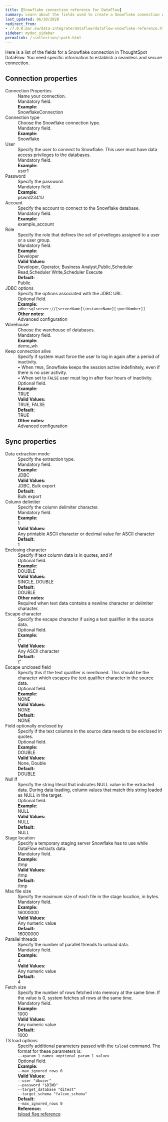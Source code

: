 ```yaml
---
title: [Snowflake connection reference for DataFlow]
summary: Learn about the fields used to create a Snowflake connection with ThoughtSpot DataFlow.
last_updated: 06/20/2020
redirect_from:
- /7.0.0.mar.sw/data-integrate/dataflow/dataflow-snowflake-reference.html
sidebar: mydoc_sidebar
permalink: /:collection/:path.html
---
```


Here is a list of the fields for a Snowflake connection in ThoughtSpot DataFlow. You need specific information to establish a seamless and secure connection.

## Connection properties

<dl id="dataflow-snowflake-connection-properties">
<dlentry id="dataflow-snowflake-conn-connection-name"><dt>Connection Properties</dt><dd id="connection-name-description">Name your connection.</dd><dd id="connection-name-required">Mandatory field.</dd><dd id="connection-name-example"><strong>Example:</strong><br/>SnowflakeConnection</dd></dlentry>
<dlentry id="dataflow-snowflake-conn-connection-type"><dt>Connection type</dt><dd id="connection-type-description">Choose the Snowflake connection type.</dd><dd id="connection-type-required">Mandatory field.</dd><dd id="connection-type-example"><strong>Example:</strong><br/>Snowflake</dd></dlentry>
<dlentry id="dataflow-snowflake-conn-user"><dt>User</dt><dd id="user-description">Specify the user to connect to Snowflake. This user must have data access privileges to the databases.</dd><dd id="user-required">Mandatory field.</dd><dd id="user-example"><strong>Example:</strong><br/>user1</dd></dlentry>
<dlentry id="dataflow-snowflake-conn-password"><dt>Password</dt><dd id="password-description">Specify the password.</dd><dd id="password-required">Mandatory field.</dd><dd id="password-example"><strong>Example:</strong><br/>pswrd234%!</dd></dlentry>
<dlentry id="dataflow-snowflake-conn-account"><dt>Account</dt><dd id="account-description">Specify the account to connect to the Snowflake database.</dd><dd id="account-required">Mandatory field.</dd><dd id="account-example"><strong>Example:</strong><br/>example_account</dd></dlentry>
<dlentry id="dataflow-snowflake-conn-role"><dt>Role</dt><dd id="role-description">Specify the role that defines the set of privelleges assigned to a user or a user group.</dd><dd id="role-required">Mandatory field.</dd><dd id="role-example"><strong>Example:</strong><br/>Developer</dd><dd id="role-valid-values"><strong>Valid Values:</strong><br/>Developer, Operator, Business Analyst,Public,Scheduler Read,Scheduler Write,Scheduler Execute</dd><dd id="role-default"><strong>Default:</strong><br/>Public</dd></dlentry>
<dlentry id="dataflow-snowflake-conn-jdbc-options"><dt>JDBC options</dt><dd id="jdbc-options-description">Specify the options associated with the JDBC URL.</dd><dd id="jdbc-options-required">Optional field.</dd><dd id="jdbc-options-example"><strong>Example:</strong><br/><code>jdbc:sqlserver://[serverName[\instanceName][:portNumber]]</code></dd><dd id="jdbc-options-other"><strong>Other notes:</strong><br/>Advanced configuration</dd></dlentry>
<dlentry id="dataflow-snowflake-conn-warehouse"><dt>Warehouse</dt><dd id="warehouse-description">Choose the warehouse of databases.</dd><dd id="warehouse-required">Mandatory field.</dd><dd id="warehouse-example"><strong>Example:</strong><br/>demo_wh</dd></dlentry>
<dlentry id="dataflow-snowflake-conn-keep-connection-alive"><dt>Keep connection alive</dt><dd id="keep-connection-alive-description">Specify if system must force the user to log in again after a period of inactivity.<br/>&bull; When <code>TRUE</code>, Snowflake keeps the session active indefinitely, even if there is no user activity.<br/>&bull;  When set to <code>FALSE</code> user must log in after four hours of inactivity.</dd><dd id="keep-connection-alive-required">Optional field.</dd><dd id="keep-connection-alive-example"><strong>Example:</strong><br/>TRUE</dd><dd id="keep-connection-alive-valid-values"><strong>Valid Values:</strong><br/>TRUE, FALSE</dd><dd id="keep-connection-alive-default"><strong>Default:</strong><br/>TRUE</dd><dd id="keep-connection-alive-other"><strong>Other notes:</strong><br/>Advanced configuration</dd></dlentry></dl>


## Sync properties

<dl id="dataflow-snowflake-sync-properties">
<dlentry id="dataflow-snowflake-sync-data-extraction-mode"><dt>Data extraction mode</dt><dd id="data-extraction-mode-description">Specify the extraction type.</dd><dd id="data-extraction-mode-required">Mandatory field.</dd><dd id="data-extraction-mode-example"><strong>Example:</strong><br/>JDBC</dd><dd id="data-extraction-mode-valid-values"><strong>Valid Values:</strong><br/>JDBC, Bulk export</dd><dd id="data-extraction-mode-default"><strong>Default:</strong><br/>Bulk export</dd></dlentry>
<dlentry id="dataflow-snowflake-sync-column-delimiter"><dt>Column delimiter</dt><dd id="column-delimiter-description">Specify the column delimiter character.</dd><dd id="column-delimiter-required">Mandatory field.</dd><dd id="column-delimiter-example"><strong>Example:</strong><br/>1</dd><dd id="column-delimiter-valid-values"><strong>Valid Values:</strong><br/>Any printable ASCII character or decimal value for ASCII character</dd><dd id="column-delimiter-default"><strong>Default:</strong><br/>1</dd></dlentry>
<dlentry id="dataflow-snowflake-sync-enclosing-character"><dt>Enclosing character</dt><dd id="enclosing-character-description">Specify if text column data is in quotes, and if </dd><dd id="enclosing-character-required">Optional field.</dd><dd id="enclosing-character-example"><strong>Example:</strong><br/>DOUBLE</dd><dd id="enclosing-character-valid-values"><strong>Valid Values:</strong><br/>SINGLE, DOUBLE</dd><dd id="enclosing-character-default"><strong>Default:</strong><br/>DOUBLE</dd><dd id="enclosing-character-other"><strong>Other notes:</strong><br/>Required when text data contains a newline character or delimiter character.</dd></dlentry>
<dlentry id="dataflow-snowflake-sync-escape-character"><dt>Escape character</dt><dd id="escape-character-description">Specify the escape character if using a text qualifier in the source data.</dd><dd id="escape-character-required">Optional field.</dd><dd id="escape-character-example"><strong>Example:</strong><br/>\"</dd><dd id="escape-character-valid-values"><strong>Valid Values:</strong><br/>Any ASCII character</dd><dd id="escape-character-default"><strong>Default:</strong><br/>\"</dd></dlentry>
<dlentry id="dataflow-snowflake-sync-escape-unclosed-field"><dt>Escape unclosed field</dt><dd id="escape-unclosed-field-description">Specify this if the text qualifier is mentioned. This should be the character which escapes the text qualifier character in the source data.</dd><dd id="escape-unclosed-field-required">Optional field.</dd><dd id="escape-unclosed-field-example"><strong>Example:</strong><br/>NONE</dd><dd id="escape-unclosed-field-valid-values"><strong>Valid Values:</strong><br/>NONE</dd><dd id="escape-unclosed-field-default"><strong>Default:</strong><br/>NONE</dd></dlentry>
<dlentry id="dataflow-snowflake-sync-field-optionally-enclosed-by"><dt>Field optionally enclosed by</dt><dd id="field-optionally-enclosed-by-description">Specify if the text columns in the source data needs to be enclosed in quotes.</dd><dd id="field-optionally-enclosed-by-required">Optional field.</dd><dd id="field-optionally-enclosed-by-example"><strong>Example:</strong><br/>DOUBLE</dd><dd id="field-optionally-enclosed-by-valid-values"><strong>Valid Values:</strong><br/>None, Double</dd><dd id="field-optionally-enclosed-by-default"><strong>Default:</strong><br/>DOUBLE</dd></dlentry>
<dlentry id="dataflow-snowflake-sync-null-if"><dt>Null If</dt><dd id="null-if-description">Specify the string literal that indicates NULL value in the extracted data. During data loading, column values that match this string loaded as NULL in the target.</dd><dd id="null-if-required">Optional field.</dd><dd id="null-if-example"><strong>Example:</strong><br/>NULL</dd><dd id="null-if-valid-values"><strong>Valid Values:</strong><br/>NULL</dd><dd id="null-if-default"><strong>Default:</strong><br/>NULL</dd></dlentry>
<dlentry id="dataflow-snowflake-sync-stage-location"><dt>Stage location</dt><dd id="stage-location-description">Specify a temporary staging server Snowflake has to use while DataFlow extracts data.</dd><dd id="stage-location-required">Mandatory field.</dd><dd id="stage-location-example"><strong>Example:</strong><br/>/tmp</dd><dd id="stage-location-valid-values"><strong>Valid Values:</strong><br/>/tmp</dd><dd id="stage-location-default"><strong>Default:</strong><br/>/tmp</dd></dlentry>
<dlentry id="dataflow-snowflake-sync-max-file-size"><dt>Max file size</dt><dd id="max-file-size-description">Specify the maximum size of each file in the stage location, in bytes.</dd><dd id="max-file-size-required">Mandatory field.</dd><dd id="max-file-size-example"><strong>Example:</strong><br/>16000000</dd><dd id="max-file-size-valid-values"><strong>Valid Values:</strong><br/>Any numeric value</dd><dd id="max-file-size-default"><strong>Default:</strong><br/>16000000</dd></dlentry>
<dlentry id="dataflow-snowflake-sync-parallel-threads"><dt>Parallel threads</dt><dd id="parallel-threads-description">Specify the number of parallel threads to unload data.</dd><dd id="parallel-threads-required">Mandatory field.</dd><dd id="parallel-threads-example"><strong>Example:</strong><br/>4</dd><dd id="parallel-threads-valid-values"><strong>Valid Values:</strong><br/>Any numeric value</dd><dd id="parallel-threads-default"><strong>Default:</strong><br/>4</dd></dlentry>
<dlentry id="dataflow-snowflake-sync-fetch-size"><dt>Fetch size</dt><dd id="fetch-size-description">Specify the number of rows fetched into memory at the same time. If the value is 0, system fetches all rows at the same time.</dd><dd id="fetch-size-required">Mandatory field.</dd><dd id="fetch-size-example"><strong>Example:</strong><br/>1000</dd><dd id="fetch-size-valid-values"><strong>Valid Values:</strong><br/>Any numeric value</dd><dd id="fetch-size-default"><strong>Default:</strong><br/>1000</dd></dlentry>
<dlentry id="dataflow-snowflake-sync-ts-load-options"><dt>TS load options</dt><dd id="ts-load-options-description">Specify additional parameters passed with the <code>tsload</code> command. The format for these parameters is:<br/><code>--&lt;param_1_name&gt; &lt;optional_param_1_value&gt;</code></dd><dd id="ts-load-options-required">Optional field.</dd><dd id="ts-load-options-example"><strong>Example:</strong><br/><code>--max_ignored_rows 0</code></dd><dd id="ts-load-options-valid-values"><strong>Valid Values:</strong><br/><code>--user "dbuser"</code><br/><code>--password "$DIWD"</code><br/><code>--target_database "ditest"</code><br/><code>--target_schema "falcon_schema"</code></dd><dd id="ts-load-options-default"><strong>Default:</strong><br/><code>--max_ignored_rows 0</code></dd><dd id="reference"><strong>Reference:</strong><br/><a href="{{ site.baseurl }}/reference/data-importer-ref.html">tsload flag reference</a></dd></dlentry>
</dl>
